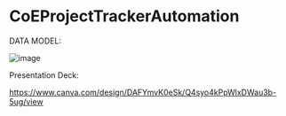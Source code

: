 # CoEProjectTrackerAutomation
DATA MODEL: 

![image](https://github.com/varsharamesh27/CoEProjectTrackerAutomation/assets/58926214/213dd80e-1ce1-4a4a-b7f9-6e20e4e04a42)

Presentation Deck: 

https://www.canva.com/design/DAFYmvK0eSk/Q4syo4kPpWlxDWau3b-5ug/view
